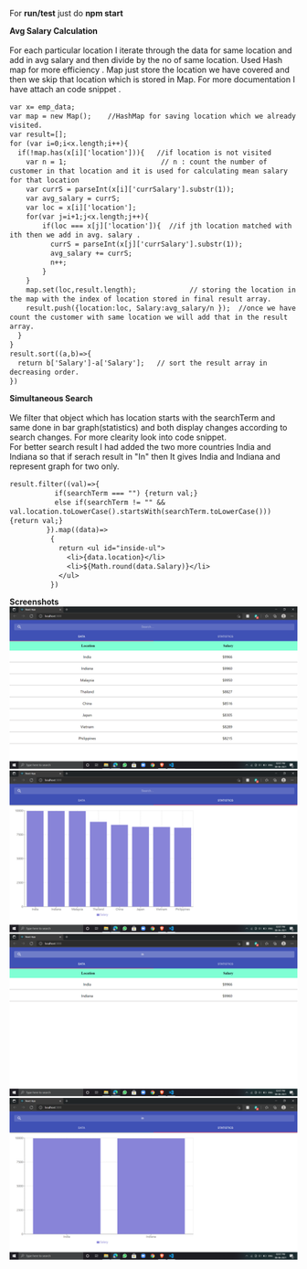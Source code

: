 For **run/test** just do **npm start**

**Avg Salary Calculation**
<br><br>
For each particular location I iterate through the data for same location and add in avg salary and then divide by the no of same location.
Used Hash map for more efficiency . Map just store the location we have covered and then we skip that location which is stored in Map.
For more documentation I have attach an code snippet .
```
var x= emp_data;
var map = new Map();    //HashMap for saving location which we already visited.
var result=[];
for (var i=0;i<x.length;i++){
  if(!map.has(x[i]['location'])){   //if location is not visited
    var n = 1;                       // n : count the number of customer in that location and it is used for calculating mean salary for that location
    var currS = parseInt(x[i]['currSalary'].substr(1)); 
    var avg_salary = currS;
    var loc = x[i]['location'];
    for(var j=i+1;j<x.length;j++){
        if(loc === x[j]['location']){  //if jth location matched with ith then we add in avg. salary .
          currS = parseInt(x[j]['currSalary'].substr(1)); 
          avg_salary += currS;    
          n++;
        }
    }
    map.set(loc,result.length);             // storing the location in the map with the index of location stored in final result array.
    result.push({location:loc, Salary:avg_salary/n });  //once we have count the customer with same location we will add that in the result array.
  }
}
result.sort((a,b)=>{
  return b['Salary']-a['Salary'];   // sort the result array in decreasing order.
})

```

**Simultaneous Search**
<br><br>
We filter that object which has location starts with the searchTerm and same done in bar graph(statistics) and both display changes according to search changes. For more clearity look into code snippet.<br>
For better search result I had added the two more countries India and Indiana so that if serach result in "In" then It gives India and Indiana and represent graph for two only.
```
result.filter((val)=>{
           if(searchTerm === "") {return val;}
           else if(searchTerm != "" && val.location.toLowerCase().startsWith(searchTerm.toLowerCase())) {return val;}
         }).map((data)=>
          {
            return <ul id="inside-ul">
              <li>{data.location}</li>
              <li>${Math.round(data.Salary)}</li>
            </ul>
          })
```
**Screenshots**
![img](s1.png)
![img](s2.png)
![img](s3.png)
![img](s4.png)
